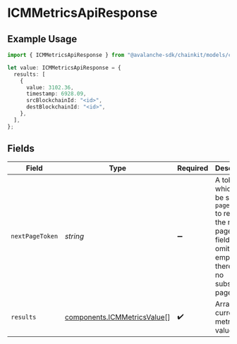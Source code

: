 # ICMMetricsApiResponse

## Example Usage

```typescript
import { ICMMetricsApiResponse } from "@avalanche-sdk/chainkit/models/components";

let value: ICMMetricsApiResponse = {
  results: [
    {
      value: 3102.36,
      timestamp: 6928.09,
      srcBlockchainId: "<id>",
      destBlockchainId: "<id>",
    },
  ],
};
```

## Fields

| Field                                                                                                                                  | Type                                                                                                                                   | Required                                                                                                                               | Description                                                                                                                            |
| -------------------------------------------------------------------------------------------------------------------------------------- | -------------------------------------------------------------------------------------------------------------------------------------- | -------------------------------------------------------------------------------------------------------------------------------------- | -------------------------------------------------------------------------------------------------------------------------------------- |
| `nextPageToken`                                                                                                                        | *string*                                                                                                                               | :heavy_minus_sign:                                                                                                                     | A token, which can be sent as `pageToken` to retrieve the next page. If this field is omitted or empty, there are no subsequent pages. |
| `results`                                                                                                                              | [components.ICMMetricsValue](../../models/components/icmmetricsvalue.md)[]                                                             | :heavy_check_mark:                                                                                                                     | Array of current ICM metrics values.                                                                                                   |